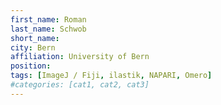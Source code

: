 ```yaml
---
first_name: Roman
last_name: Schwob
short_name: 
city: Bern
affiliation: University of Bern
position: 
tags: [ImageJ / Fiji, ilastik, NAPARI, Omero]
#categories: [cat1, cat2, cat3]
---
```

